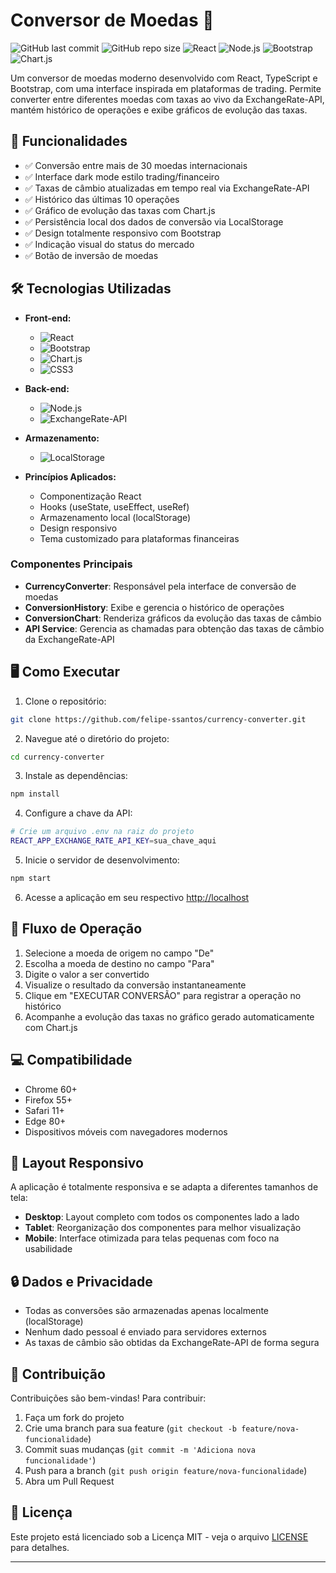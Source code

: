 # Conversor de Moedas 💱

![GitHub last commit](https://img.shields.io/github/last-commit/felipe-ssantos/currency-converter)
![GitHub repo size](https://img.shields.io/github/repo-size/felipe-ssantos/currency-converter)
![React](https://img.shields.io/badge/React-18-blue)
![Node.js](https://img.shields.io/badge/Node.js-18-green)
![Bootstrap](https://img.shields.io/badge/Bootstrap-5-purple)
![Chart.js](https://img.shields.io/badge/Chart.js-4-green)

Um conversor de moedas moderno desenvolvido com React, TypeScript e Bootstrap, com uma interface inspirada em plataformas de trading. Permite converter entre diferentes moedas com taxas ao vivo da ExchangeRate-API, mantém histórico de operações e exibe gráficos de evolução das taxas.

## 🚀 Funcionalidades

- ✅ Conversão entre mais de 30 moedas internacionais
- ✅ Interface dark mode estilo trading/financeiro
- ✅ Taxas de câmbio atualizadas em tempo real via ExchangeRate-API
- ✅ Histórico das últimas 10 operações
- ✅ Gráfico de evolução das taxas com Chart.js
- ✅ Persistência local dos dados de conversão via LocalStorage
- ✅ Design totalmente responsivo com Bootstrap
- ✅ Indicação visual do status do mercado
- ✅ Botão de inversão de moedas

## 🛠️ Tecnologias Utilizadas

- **Front-end:**
  - ![React](https://img.shields.io/badge/-React-61DAFB?logo=react&logoColor=black)
  - ![Bootstrap](https://img.shields.io/badge/-Bootstrap-7952B3?logo=bootstrap&logoColor=white)
  - ![Chart.js](https://img.shields.io/badge/-Chart.js-FF6384?logo=chart.js&logoColor=white)
  - ![CSS3](https://img.shields.io/badge/-CSS3-1572B6?logo=css3&logoColor=white)

- **Back-end:**
  - ![Node.js](https://img.shields.io/badge/-Node.js-339933?logo=node.js&logoColor=white)
  - ![ExchangeRate-API](https://img.shields.io/badge/-ExchangeRate--API-2E86C1?logoColor=white)

- **Armazenamento:**
  - ![LocalStorage](https://img.shields.io/badge/-LocalStorage-4285F4?logo=google-chrome&logoColor=white)

- **Princípios Aplicados:**
  - Componentização React
  - Hooks (useState, useEffect, useRef)
  - Armazenamento local (localStorage)
  - Design responsivo
  - Tema customizado para plataformas financeiras

### Componentes Principais

- **CurrencyConverter**: Responsável pela interface de conversão de moedas
- **ConversionHistory**: Exibe e gerencia o histórico de operações
- **ConversionChart**: Renderiza gráficos da evolução das taxas de câmbio
- **API Service**: Gerencia as chamadas para obtenção das taxas de câmbio da ExchangeRate-API

## 🖥️ Como Executar

1. Clone o repositório:
```bash
git clone https://github.com/felipe-ssantos/currency-converter.git
```

2. Navegue até o diretório do projeto:
```bash
cd currency-converter
```

3. Instale as dependências:
```bash
npm install
```

4. Configure a chave da API:
```bash
# Crie um arquivo .env na raiz do projeto
REACT_APP_EXCHANGE_RATE_API_KEY=sua_chave_aqui
```

5. Inicie o servidor de desenvolvimento:
```bash
npm start
```

6. Acesse a aplicação em seu respectivo [http://localhost](http://localhost)

## 🔄 Fluxo de Operação

1. Selecione a moeda de origem no campo "De"
2. Escolha a moeda de destino no campo "Para"
3. Digite o valor a ser convertido
4. Visualize o resultado da conversão instantaneamente
5. Clique em "EXECUTAR CONVERSÃO" para registrar a operação no histórico
6. Acompanhe a evolução das taxas no gráfico gerado automaticamente com Chart.js

## 💻 Compatibilidade

- Chrome 60+
- Firefox 55+
- Safari 11+
- Edge 80+
- Dispositivos móveis com navegadores modernos

## 📱 Layout Responsivo

A aplicação é totalmente responsiva e se adapta a diferentes tamanhos de tela:

- **Desktop**: Layout completo com todos os componentes lado a lado
- **Tablet**: Reorganização dos componentes para melhor visualização
- **Mobile**: Interface otimizada para telas pequenas com foco na usabilidade

## 🔒 Dados e Privacidade

- Todas as conversões são armazenadas apenas localmente (localStorage)
- Nenhum dado pessoal é enviado para servidores externos
- As taxas de câmbio são obtidas da ExchangeRate-API de forma segura

## 🤝 Contribuição

Contribuições são bem-vindas! Para contribuir:

1. Faça um fork do projeto
2. Crie uma branch para sua feature (`git checkout -b feature/nova-funcionalidade`)
3. Commit suas mudanças (`git commit -m 'Adiciona nova funcionalidade'`)
4. Push para a branch (`git push origin feature/nova-funcionalidade`)
5. Abra um Pull Request

## 📝 Licença

Este projeto está licenciado sob a Licença MIT - veja o arquivo [LICENSE](LICENSE) para detalhes.

---
